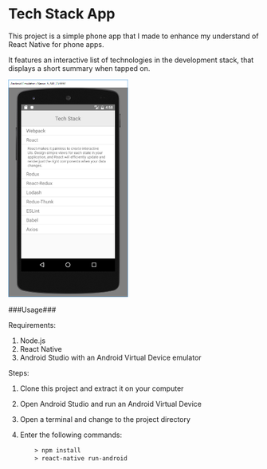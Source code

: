 # Tech Stack App

This project is a simple phone app that I made to enhance my understand of React Native for phone apps.

It features an interactive list of technologies in the development stack, that displays a short summary when tapped on.

<img src="./screenshots/screenshot1.png" width="240">

###Usage###

Requirements:

1. Node.js
2. React Native
3. Android Studio with an Android Virtual Device emulator

Steps:

1. Clone this project and extract it on your computer
2. Open Android Studio and run an Android Virtual Device
3. Open a terminal and change to the project directory
4. Enter the following commands:

	```
		> npm install
		> react-native run-android
	```
